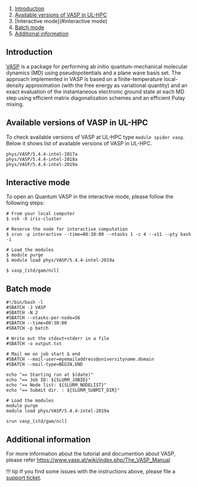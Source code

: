 1. [Introduction](#introduction)
2. [Available versions of VASP in UL-HPC](#available-versions-of-vasp-in-ul-hpc)
3. [Interactive mode](#interactive mode)
4. [Batch mode](#batch-mode)
5. [Additional information](#additional-information)

## Introduction

[VASP](https://www.vasp.at/documentation/) is a package for performing ab initio quantum-mechanical molecular dynamics (MD)
using pseudopotentials and a plane wave basis set. The approach implemented in VASP
is based on a finite-temperature local-density approximation (with the free energy as variational quantity)
and an exact evaluation of the instantaneous electronic ground state at each MD step
using efficient matrix diagonalization schemes and an efficient Pulay mixing.


## Available versions of VASP in UL-HPC
To check available versions of VASP at UL-HPC type `module spider vasp`.
Below it shows list of available versions of VASP in UL-HPC.
```shell
phys/VASP/5.4.4-intel-2017a
phys/VASP/5.4.4-intel-2018a
phys/VASP/5.4.4-intel-2019a
```

## Interactive mode
To open an Quantum VASP in the interactive mode, please follow the following steps:

```shell
# From your local computer
$ ssh -X iris-cluster

# Reserve the node for interactive computation
$ srun -p interactive --time=00:30:00 --ntasks 1 -c 4 --x11 --pty bash -i

# Load the modules
$ module purge
$ module load phys/VASP/5.4.4-intel-2019a

$ vasp_[std/gam/ncl]
```

## Batch mode
```shell
#!/bin/bash -l
#SBATCH -J VASP
#SBATCH -N 2
#SBATCH --ntasks-per-node=56
#SBATCH --time=00:30:00
#SBATCH -p batch

# Write out the stdout+stderr in a file
#SBATCH -o output.txt

# Mail me on job start & end
#SBATCH --mail-user=myemailaddress@universityname.domain
#SBATCH --mail-type=BEGIN,END

echo "== Starting run at $(date)"
echo "== Job ID: ${SLURM_JOBID}"
echo "== Node list: ${SLURM_NODELIST}"
echo "== Submit dir. : ${SLURM_SUBMIT_DIR}"

# Load the modules
module purge
module load phys/VASP/5.4.4-intel-2019a

srun vasp_[std/gam/ncl]
```

## Additional information
For more information about the tutorial and documention about VASP,
please refer https://www.vasp.at/wiki/index.php/The_VASP_Manual

!!! tip
    If you find some issues with the instructions above,
    please file a [support ticket](https://hpc.uni.lu/support).        